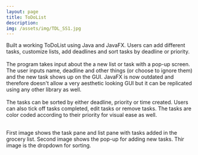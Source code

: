 ```yaml
---
layout: page
title: ToDoList
description:
img: /assets/img/TDL_SS1.jpg
---
```

Built a working ToDoList using Java and JavaFX. Users can add different tasks,
customize lists, add deadlines and sort tasks by deadline or priority. <br/><br/>
The program takes input about the a new list or task with a pop-up screen. The user inputs name, deadline and other things (or choose to ignore them) and the new task shows up on the GUI. JavaFX is now outdated and therefore doesn't allow a very aesthetic looking GUI but it can be replicated using any other library as well. <br/><br/>
The tasks can be sorted by either deadline, priority or time created. Users can also tick off tasks completed, edit tasks or remove tasks. The tasks are color coded according to their priority for visual ease as well.



<div class="img_row">
    <img class="col one left" src="{{ site.baseurl }}/assets/img/TDL_SS1.jpg" alt="" title="example image"/>
    <img class="col one left" src="{{ site.baseurl }}/assets/img/TDL_SS2.jpg" alt="" title="example image"/>
    <img class="col one left" src="{{ site.baseurl }}/assets/img/TDL_SS3.jpg" alt="" title="example image"/>
</div>
<div class="col three caption">
    First image shows the task pane and list pane with tasks added in the grocery list. Second image shows the pop-up for adding new tasks. Thir image is the dropdown for sorting.
</div>
